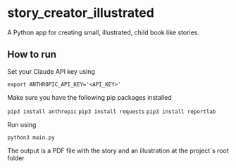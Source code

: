 # story_creator_illustrated
A Python app for creating small, illustrated, child book like stories.

## How to run

Set your Claude API key using

`export ANTHROPIC_API_KEY='<API_KEY>'`

Make sure you have the following pip packages installed

`pip3 install anthropic`
`pip3 install requests`
`pip3 install reportlab`

Run using

`python3 main.py`

The output is a PDF file with the story and an illustration at the project`s root folder

